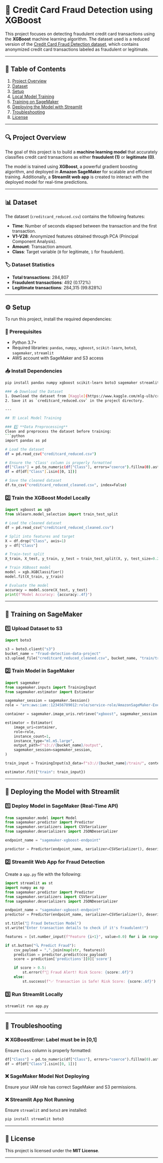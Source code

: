 # 🚀 Credit Card Fraud Detection using XGBoost

This project focuses on detecting fraudulent credit card transactions using the **XGBoost** machine learning algorithm. The dataset used is a reduced version of the [Credit Card Fraud Detection dataset](https://www.kaggle.com/mlg-ulb/creditcardfraud), which contains anonymized credit card transactions labeled as fraudulent or legitimate.

---

## 📌 Table of Contents
1. [Project Overview](#project-overview)
2. [Dataset](#dataset)
3. [Setup](#setup)
4. [Local Model Training](#local-model-training)
5. [Training on SageMaker](#training-on-sagemaker)
6. [Deploying the Model with Streamlit](#deploying-the-model-with-streamlit)
7. [Troubleshooting](#troubleshooting)
8. [License](#license)

---

## 🔍 Project Overview
The goal of this project is to build a **machine learning model** that accurately classifies credit card transactions as either **fraudulent (1)** or **legitimate (0)**.  

The model is trained using **XGBoost**, a powerful gradient boosting algorithm, and deployed in **Amazon SageMaker** for scalable and efficient training. Additionally, a **Streamlit web app** is created to interact with the deployed model for real-time predictions.

---

## 📊 Dataset
The dataset (`creditcard_reduced.csv`) contains the following features:
- **Time**: Number of seconds elapsed between the transaction and the first transaction.
- **V1-V28**: Anonymized features obtained through PCA (Principal Component Analysis).
- **Amount**: Transaction amount.
- **Class**: Target variable (`0` for legitimate, `1` for fraudulent).

### 🏷 Dataset Statistics
- **Total transactions**: 284,807  
- **Fraudulent transactions**: 492 (0.172%)  
- **Legitimate transactions**: 284,315 (99.828%)  

---

## ⚙️ Setup
To run this project, install the required dependencies:

### 📌 Prerequisites
- Python 3.7+
- Required libraries: `pandas`, `numpy`, `xgboost`, `scikit-learn`, `boto3`, `sagemaker`, `streamlit`
- AWS account with SageMaker and S3 access

### 📥 Install Dependencies
```bash
pip install pandas numpy xgboost scikit-learn boto3 sagemaker streamlit

### 📥 Download the Dataset
1. Download the dataset from [Kaggle](https://www.kaggle.com/mlg-ulb/creditcardfraud).
2. Save it as `creditcard_reduced.csv` in the project directory.

---

## 🏗 Local Model Training

### 1️⃣ **Data Preprocessing**
Clean and preprocess the dataset before training:
```python
import pandas as pd

# Load the dataset
df = pd.read_csv("creditcard_reduced.csv")

# Ensure the 'Class' column is properly formatted
df["Class"] = pd.to_numeric(df["Class"], errors="coerce").fillna(0).astype(int)
df = df[df["Class"].isin([0, 1])]

# Save the cleaned dataset
df.to_csv("creditcard_reduced_cleaned.csv", index=False)
```

### 2️⃣ **Train the XGBoost Model Locally**
```python
import xgboost as xgb
from sklearn.model_selection import train_test_split

# Load the cleaned dataset
df = pd.read_csv("creditcard_reduced_cleaned.csv")

# Split into features and target
X = df.drop("Class", axis=1)
y = df["Class"]

# Train-test split
X_train, X_test, y_train, y_test = train_test_split(X, y, test_size=0.2, random_state=42)

# Train XGBoost model
model = xgb.XGBClassifier()
model.fit(X_train, y_train)

# Evaluate the model
accuracy = model.score(X_test, y_test)
print(f"Model Accuracy: {accuracy:.4f}")
```

---

## 🚀 Training on SageMaker

### 1️⃣ **Upload Dataset to S3**
```python
import boto3

s3 = boto3.client("s3")
bucket_name = "fraud-detection-data-project"
s3.upload_file("creditcard_reduced_cleaned.csv", bucket_name, "train/train.csv")
```

### 2️⃣ **Train Model in SageMaker**
```python
import sagemaker
from sagemaker.inputs import TrainingInput
from sagemaker.estimator import Estimator

sagemaker_session = sagemaker.Session()
role = "arn:aws:iam::123456789012:role/service-role/AmazonSageMaker-ExecutionRole"

container = sagemaker.image_uris.retrieve("xgboost", sagemaker_session.boto_region_name, "1.2-1")

estimator = Estimator(
    image_uri=container,
    role=role,
    instance_count=1,
    instance_type="ml.m5.large",
    output_path=f"s3://{bucket_name}/output",
    sagemaker_session=sagemaker_session,
)

train_input = TrainingInput(s3_data=f"s3://{bucket_name}/train/", content_type="csv")

estimator.fit({"train": train_input})
```

---

## 📡 Deploying the Model with Streamlit

### 1️⃣ **Deploy Model in SageMaker (Real-Time API)**
```python
from sagemaker.model import Model
from sagemaker.predictor import Predictor
from sagemaker.serializers import CSVSerializer
from sagemaker.deserializers import JSONDeserializer

endpoint_name = "sagemaker-xgboost-endpoint"

predictor = Predictor(endpoint_name, serializer=CSVSerializer(), deserializer=JSONDeserializer())
```

### 2️⃣ **Streamlit Web App for Fraud Detection**
Create a `app.py` file with the following:
```python
import streamlit as st
import numpy as np
from sagemaker.predictor import Predictor
from sagemaker.serializers import CSVSerializer
from sagemaker.deserializers import JSONDeserializer

endpoint_name = "sagemaker-xgboost-endpoint"
predictor = Predictor(endpoint_name, serializer=CSVSerializer(), deserializer=JSONDeserializer())

st.title("🚀 Fraud Detection Model")
st.write("Enter transaction details to check if it's fraudulent!")

features = [st.number_input(f"Feature {i+1}", value=0.0) for i in range(30)]

if st.button("🔍 Predict Fraud"):
    csv_payload = ",".join(map(str, features))
    prediction = predictor.predict(csv_payload)
    score = prediction['predictions'][0]['score']

    if score > 0.5:
        st.error(f"🚨 Fraud Alert! Risk Score: {score:.6f}")
    else:
        st.success(f"✅ Transaction is Safe! Risk Score: {score:.6f}")
```

### 3️⃣ **Run Streamlit Locally**
```bash
streamlit run app.py
```

---

## 🔧 Troubleshooting

### ❌ XGBoostError: Label must be in [0,1]
Ensure `Class` column is properly formatted:
```python
df["Class"] = pd.to_numeric(df["Class"], errors="coerce").fillna(0).astype(int)
df = df[df["Class"].isin([0, 1])]
```

### ❌ SageMaker Model Not Deploying
Ensure your IAM role has correct SageMaker and S3 permissions.

### ❌ Streamlit App Not Running
Ensure `streamlit` and `boto3` are installed:
```bash
pip install streamlit boto3
```

---

## 📜 License
This project is licensed under the **MIT License**.

---
